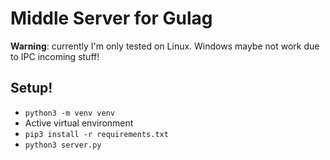 # Middle Server for Gulag

**Warning**: currently I'm only tested on Linux. Windows maybe not work due to IPC incoming stuff!

## Setup!

-   `python3 -m venv venv`
-   Active virtual environment
-   `pip3 install -r requirements.txt`
-   `python3 server.py`
